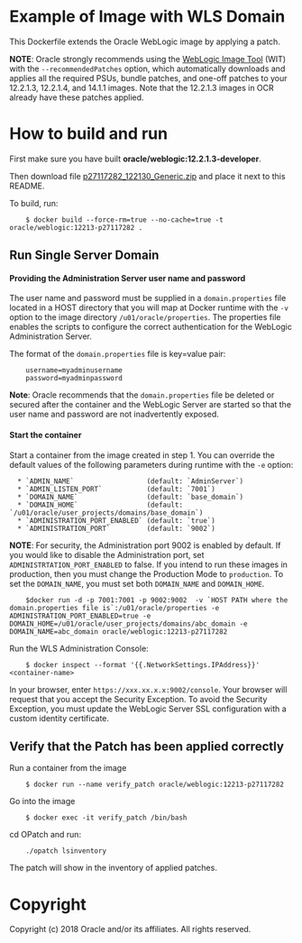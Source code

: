 Example of Image with WLS Domain
================================
This Dockerfile extends the Oracle WebLogic image by applying a patch.

**NOTE**: Oracle strongly recommends using the [WebLogic Image Tool](https://oracle.github.io/weblogic-image-tool/userguide/tools/create-image/) (WIT) with the `--recommendedPatches` option, which automatically downloads and applies all the required PSUs, bundle patches, and one-off patches to your 12.2.1.3, 12.2.1.4, and 14.1.1 images. Note that the 12.2.1.3 images in OCR already have these patches applied.

# How to build and run
First make sure you have built **oracle/weblogic:12.2.1.3-developer**.

Then download file [p27117282_122130_Generic.zip](http://support.oracle.com) and place it next to this README.

To build, run:

        $ docker build --force-rm=true --no-cache=true -t oracle/weblogic:12213-p27117282 .

## Run Single Server Domain
#### Providing the Administration Server user name and password
The user name and password must be supplied in a `domain.properties` file located in a HOST directory that you will map at Docker runtime with the `-v` option to the image directory `/u01/oracle/properties`. The properties file enables the scripts to configure the correct authentication for the WebLogic Administration Server.

The format of the `domain.properties` file is key=value pair:

        username=myadminusername
        password=myadminpassword

**Note**: Oracle recommends that the `domain.properties` file be deleted or secured after the container and the WebLogic Server are started so that the user name and password are not inadvertently exposed.

#### Start the container
Start a container from the image created in step 1.
You can override the default values of the following parameters during runtime with the `-e` option:

      * `ADMIN_NAME`                  (default: `AdminServer`)
      * `ADMIN_LISTEN_PORT`           (default: `7001`)
      * `DOMAIN_NAME`                 (default: `base_domain`)
      * `DOMAIN_HOME`                 (default: `/u01/oracle/user_projects/domains/base_domain`)
      * `ADMINISTRATION_PORT_ENABLED` (default: `true`)
      * `ADMINISTRATION_PORT`         (default: `9002`)

**NOTE**: For security, the Administration port 9002 is enabled by default. If you would like to disable the Administration port, set `ADMINISTRTATION_PORT_ENABLED` to false. If you intend to run these images in production, then you must change the Production Mode to `production`. To set the `DOMAIN_NAME`, you must set both `DOMAIN_NAME` and `DOMAIN_HOME`.

        $docker run -d -p 7001:7001 -p 9002:9002  -v `HOST PATH where the domain.properties file is`:/u01/oracle/properties -e ADMINISTRATION_PORT_ENABLED=true -e DOMAIN_HOME=/u01/oracle/user_projects/domains/abc_domain -e DOMAIN_NAME=abc_domain oracle/weblogic:12213-p27117282

Run the WLS Administration Console:

        $ docker inspect --format '{{.NetworkSettings.IPAddress}}' <container-name>

In your browser, enter `https://xxx.xx.x.x:9002/console`. Your browser will request that you accept the Security Exception. To avoid the Security Exception, you must update the WebLogic Server SSL configuration with a custom identity certificate.

## Verify that the Patch has been applied correctly
Run a container from the image

        $ docker run --name verify_patch oracle/weblogic:12213-p27117282

Go into the image

        $ docker exec -it verify_patch /bin/bash

cd OPatch and run:

        ./opatch lsinventory

The patch will show in the inventory of applied patches.

# Copyright
Copyright (c) 2018 Oracle and/or its affiliates. All rights reserved.
